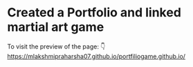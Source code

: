 # Created a Portfolio and linked martial art game
To visit the preview of the page: 👇<br>
https://mlakshmipraharsha07.github.io/portfiliogame.github.io/
